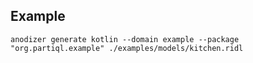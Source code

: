 
## Example

```
anodizer generate kotlin --domain example --package "org.partiql.example" ./examples/models/kitchen.ridl
```